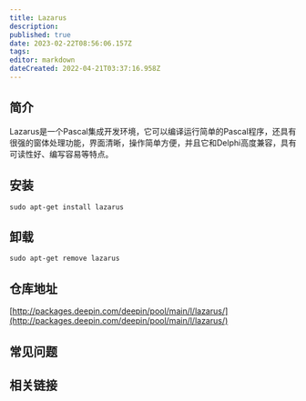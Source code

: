 ```yaml
---
title: Lazarus
description: 
published: true
date: 2023-02-22T08:56:06.157Z
tags: 
editor: markdown
dateCreated: 2022-04-21T03:37:16.958Z
---
```


## 简介

Lazarus是一个Pascal集成开发环境，它可以编译运行简单的Pascal程序，还具有很强的窗体处理功能，界面清晰，操作简单方便，并且它和Delphi高度兼容，具有可读性好、编写容易等特点。

## 安装

`sudo apt-get install lazarus`

## 卸载

`sudo apt-get remove lazarus`

## 仓库地址

[http://packages.deepin.com/deepin/pool/main/l/lazarus/](http://packages.deepin.com/deepin/pool/main/l/lazarus/)

## 常见问题

## 相关链接
